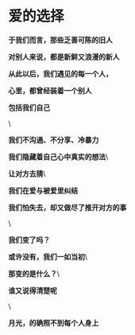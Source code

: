 # 爱的选择

**于我们而言，那些乏善可陈的旧人**

**对别人来说，都是新鲜又浪漫的新人**

**从此以后，我们遇见的每一个人，**

**心里，都曾经装着一个别人**

**包括我们自己**

\


**我们不沟通、不分享、冷暴力**

**我们隐藏着自己心中真实的想法**\


**让对方去猜**\


**我们在爱与被爱里纠结**

**我们怕失去，却又做尽了推开对方的事**

\


**我们变了吗？**

**或许没有，我们一如当初**\


**那变的是什么？**\


**谁又说得清楚呢**

\


**月光，的确照不到每个人身上**
